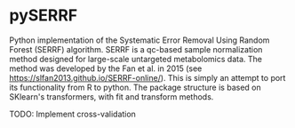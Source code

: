 # pySERRF
Python implementation of the Systematic Error Removal Using Random Forest (SERRF) algorithm.
SERRF is a qc-based sample normalization method designed for large-scale untargeted metabolomics data.
The method was developed by the Fan et al. in 2015 (see https://slfan2013.github.io/SERRF-online/).
This is simply an attempt to port its functionality from R to python.
The package structure is based on SKlearn's transformers, with fit and transform methods.

TODO: Implement cross-validation